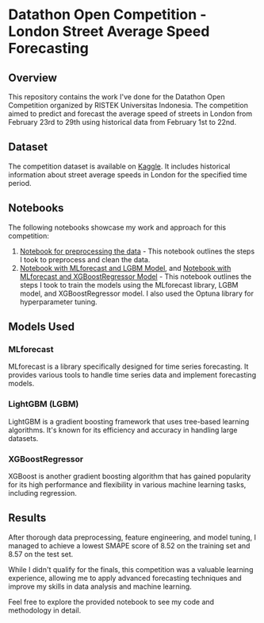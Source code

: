 # Datathon Open Competition - London Street Average Speed Forecasting

## Overview

This repository contains the work I've done for the Datathon Open Competition organized by RISTEK Universitas Indonesia. The competition aimed to predict and forecast the average speed of streets in London from February 23rd to 29th using historical data from February 1st to 22nd.

## Dataset

The competition dataset is available on [Kaggle](https://www.kaggle.com/competitions/ristek-datathon-2023/data). It includes historical information about street average speeds in London for the specified time period.

## Notebooks

The following notebooks showcase my work and approach for this competition:

1. [Notebook for preprocessing the data](https://github.com/your-username/your-repo-name/blob/main/notebooks/datathon_notebook.ipynb) - This notebook outlines the steps I took to preprocess and clean the data.
2. [Notebook with MLforecast and LGBM Model](https://github.com/your-username/your-repo-name/blob/main/notebooks/datathon_notebook.ipynb), and [Notebook with MLforecast and XGBoostRegressor Model](https://github.com/your-username/your-repo-name/blob/main/notebooks/datathon_notebook.ipynb) -  This notebook outlines the steps I took to train the models using the MLforecast library, LGBM model, and XGBoostRegressor model. I also used the Optuna library for hyperparameter tuning.

## Models Used

### MLforecast

MLforecast is a library specifically designed for time series forecasting. It provides various tools to handle time series data and implement forecasting models.

### LightGBM (LGBM)

LightGBM is a gradient boosting framework that uses tree-based learning algorithms. It's known for its efficiency and accuracy in handling large datasets.

### XGBoostRegressor

XGBoost is another gradient boosting algorithm that has gained popularity for its high performance and flexibility in various machine learning tasks, including regression.

## Results

After thorough data preprocessing, feature engineering, and model tuning, I managed to achieve a lowest SMAPE score of 8.52 on the training set and 8.57 on the test set.

While I didn't qualify for the finals, this competition was a valuable learning experience, allowing me to apply advanced forecasting techniques and improve my skills in data analysis and machine learning.

Feel free to explore the provided notebook to see my code and methodology in detail.
